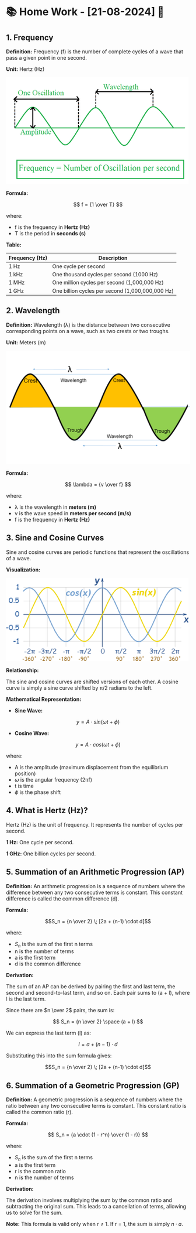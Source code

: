 # 📚 Home Work - [21-08-2024] 📅

## 1. Frequency

**Definition:** Frequency (f) is the number of complete cycles of a wave that pass a given point in one second.

**Unit:** Hertz (Hz)

![Frequency](Frequency.png)

**Formula:**

$$ f = {1 \over T} $$

where:

* f is the frequency in **Hertz (Hz)**
* T is the period in **seconds (s)**

**Table:**

| Frequency (Hz) | Description |
|---|---|
| 1 Hz | One cycle per second |
| 1 kHz | One thousand cycles per second (1000 Hz) |
| 1 MHz | One million cycles per second (1,000,000 Hz) |
| 1 GHz | One billion cycles per second (1,000,000,000 Hz) |

## 2. Wavelength

**Definition:** Wavelength (λ) is the distance between two consecutive corresponding points on a wave, such as two crests or two troughs.

**Unit:** Meters (m)

![Wavelength](Wavelength.png)

**Formula:**

$$ \lambda = {v \over f} $$

where:

* λ is the wavelength in **meters (m)**
* v is the wave speed in **meters per second (m/s)**
* f is the frequency in **Hertz (Hz)**

## 3. Sine and Cosine Curves

Sine and cosine curves are periodic functions that represent the oscillations of a wave.

**Visualization:**

![SinCosWave](SinCosWave.png)

**Relationship:**

The sine and cosine curves are shifted versions of each other. A cosine curve is simply a sine curve shifted by π/2 radians to the left.

**Mathematical Representation:**

* **Sine Wave:**

$$
\displaystyle
y = A \cdot sin(\omega t + \phi)
$$

* **Cosine Wave:**

$$
\displaystyle
y = A \cdot cos(\omega t + \phi)
$$

where:

* A is the amplitude (maximum displacement from the equilibrium position)
* $\omega$ is the angular frequency (2πf)
* t is time
* $\phi$ is the phase shift

## 4. What is Hertz (Hz)?

Hertz (Hz) is the unit of frequency. It represents the number of cycles per second.

**1 Hz:** One cycle per second.

**1 GHz:** One billion cycles per second.

## 5. Summation of an Arithmetic Progression (AP)

**Definition:** An arithmetic progression is a sequence of numbers where the difference between any two consecutive terms is constant. This constant difference is called the common difference (d).

**Formula:**

```math
S_n = {n \over 2} \; [2a + (n-1) \cdot d]
```

where:

* $S_n$ is the sum of the first n terms
* n is the number of terms
* a is the first term
* d is the common difference

**Derivation:**

The sum of an AP can be derived by pairing the first and last term, the second and second-to-last term, and so on. Each pair sums to (a + l), where l is the last term.

Since there are $n \over 2$ pairs, the sum is:

$$
S_n = {n \over 2} \space (a + l)
$$

We can express the last term (l) as:

$$
l = a + (n-1) \cdot d
$$

Substituting this into the sum formula gives:

```math
S_n = {n \over 2} \; [2a + (n-1) \cdot d]
```

## 6. Summation of a Geometric Progression (GP)

**Definition:** A geometric progression is a sequence of numbers where the ratio between any two consecutive terms is constant. This constant ratio is called the common ratio (r).

**Formula:**

$$
S_n = {a \cdot (1 - r^n) \over (1 - r)}
$$

where:

* $S_n$ is the sum of the first n terms
* a is the first term
* r is the common ratio
* n is the number of terms

**Derivation:**

The derivation involves multiplying the sum by the common ratio and subtracting the original sum. This leads to a cancellation of terms, allowing us to solve for the sum.

**Note:** This formula is valid only when r $\ne$ 1. If r $=$ 1, the sum is simply $n \cdot a$.
